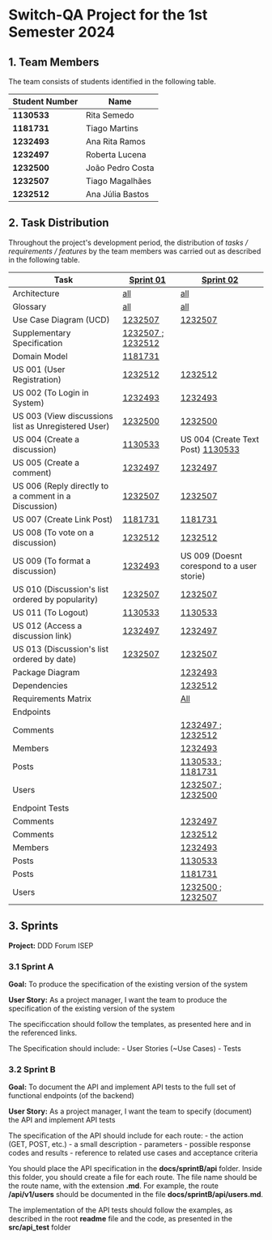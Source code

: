 # Switch-QA Project for the 1st Semester 2024

## 1. Team Members

The team consists of students identified in the following table.

| Student Number | Name              |
| -------------- | ----------------- |
| **1130533**    | Rita Semedo       |
| **1181731**    | Tiago Martins     |
| **1232493**    | Ana Rita Ramos    |
| **1232497**    | Roberta Lucena    |
| **1232500**    | João Pedro Costa  |
| **1232507**    | Tiago Magalhães   |
| **1232512**    | Ana Júlia Bastos  |


## 2. Task Distribution

Throughout the project's development period, the distribution of _tasks / requirements / features_ by the team members
was carried out as described in the following table.

| Task          |[Sprint 01](sprint01/readme.md)                                  | [Sprint 02](sprint01/readme.md)                               |
| -------------- | -------------------------------------------------------------------|--------------------------------------------------------------|
| Architecture   | [all](sprint01/global-artifacts/00.architecture/architecture.md) | [all](sprint02/global-artifacts/00.architecture/architecture.md)|       
| Glossary       | [all](sprint01/global-artifacts/01.requirements-engineering/glossary.md) |  [all](sprint02/global-artifacts/01.requirements-engineering/glossary.md)                              
| Use Case Diagram (UCD)    |[1232507](sprint01/global-artifacts/01.requirements-engineering/use-case-diagram.md)             | [1232507](sprint02/global-artifacts/01.requirements-engineering/use-case-diagram.md) |                                                    
| Supplementary Specification    | [1232507 ; 1232512](sprint01/global-artifacts/01.requirements-engineering/supplementary-specification.md)|  
| Domain Model  | [1181731]()|
| US 001 (User Registration)  | [1232512](sprint01/us001/readme.md)  |     [1232512](sprint02/us001/readme.md)                        |
| US 002 (To Login in System) | [1232493](sprint01/us002/readme.md)|   [1232493](sprint02/us002/readme.md)                            |
| US 003 (View discussions list as Unregistered User)   | [1232500](sprint01/us003/readme.md) | [1232500](sprint01/us003/readme.md)   |
| US 004 (Create a discussion)| [1130533](sprint01/us004/readme.md)  | US 004 (Create Text Post)  [1130533](sprint02/us004/readme.md)                                     |
| US 005 (Create a comment) | [1232497](sprint01/us005/readme.md)  |[1232497](sprint02/us005/readme.md)|
| US 006 (Reply directly to a comment in a Discussion)| [1232507](sprint01/us006/readme.md) | [1232507](sprint02/us006/readme.md)|
| US 007 (Create Link Post)     | [1181731](sprint01/us007/readme.md)  |[1181731](sprint02/us007/readme.md) |
| US 008 (To vote on a discussion)     | [1232512](sprint01/us008/readme.md)  |[1232512](sprint02/us008/readme.md)  |
| US 009 (To format a discussion)  | [1232493](sprint01/us009/readme.md)    | US 009 (Doesnt corespond to a user storie)   | 
| US 010 (Discussion's list ordered by popularity)   | [1232507](sprint01/us010/readme.md)   | [1232507](sprint02/us010/readme.md)  |
| US 011 (To Logout)     | [1130533](sprint01/us011/readme.md)       | [1130533](sprint02/us011/readme.md) |
| US 012 (Access a discussion link)     | [1232497](sprint01/us012/readme.md)     |[1232497](sprint01/us012/readme.md)   |
| US 013 (Discussion's list ordered by date)     | [1232507](sprint01/us013/readme.md)   | [1232507](sprint02/us013/readme.md) |
| Package Diagram || [1232493]() |
| Dependencies    || [1232512](sprint02/global-artifacts/Dependencies.md) |
| Requirements Matrix    || [All](sprint01/us013/readme.md) |
|Endpoints|||
| Comments  || [1232497 ; 1232512](sprint02/api/comments.md)|
| Members   || [1232493](sprint02/api/members.md)|  
| Posts     || [1130533 ; 1181731](sprint02/api/posts.md) | 
| Users     || [1232507 ; 1232500](sprint02/api/users.md) |
|Endpoint Tests|||
|Comments  || [1232497](../src/automated-tests/comments/comments-tests.spec.ts)|
|Comments  ||[1232512](../src/automated-tests/comments/comments-tests2.spec.ts)|  
|Members   || [1232493](../src/automated-tests/members-tests.spec.ts)|  
|Posts     || [1130533](../src/automated-tests/posts/posts-tests.spec.ts)| 
|Posts     ||[1181731](../src/automated-tests/posts/posts2-tests.spec.ts)|
|Users     || [1232500 ; 1232507](../src/automated-tests/users-tests.spec.ts) |

                                                                                    


## 3. Sprints

**Project:** DDD Forum ISEP

### 3.1 Sprint A

**Goal:** To produce the specification of the existing version of the system

**User Story:** As a project manager, I want the team to produce the specification of the existing version of the system

The specificcation should follow the templates, as presented here and in the referenced links.

The Specification should include: - User Stories (~Use Cases) - Tests

### 3.2 Sprint B

**Goal:** To document the API and implement API tests to the full set of functional endpoints (of the backend)

**User Story:** As a project manager, I want the team to specify (document) the API and implement API tests

The specification of the API should include for each route: - the action (GET, POST, etc.) - a small description - parameters - possible response codes and results - reference to related use cases and acceptance criteria

You should place the API specification in the **docs/sprintB/api** folder. Inside this folder, you should create a file for each route. The file name should be the route name, with the extension **.md**. For example, the route **/api/v1/users** should be documented in the file **docs/sprintB/api/users.md**.

The implementation of the API tests should follow the examples, as described in the root **readme** file and the code, as presented in the **src/api_test** folder
